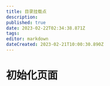 ```yaml
---
title: 目录挂载点
description: 
published: true
date: 2023-02-22T02:34:38.871Z
tags: 
editor: markdown
dateCreated: 2023-02-21T10:00:30.890Z
---
```


# 初始化页面